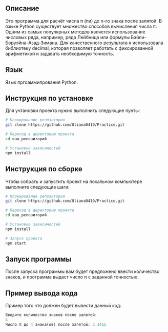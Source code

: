 ## Описание

Это программа для расчёт числа π (пи) до n-го знака после запятой. В языке Python существует множество способов вычисления числа π. Одним из самых популярных методов является использование числовых ряда, например, ряда Лейбница или формулы Бэйли-Боруэйна-Азад-Зимана. Для качественного результата я использовала библиотеку decimal, которая позволяет работать с фиксированной арифметикой и задавать необходимую точность. 

## Язык

Язык пргоаммипрования Python.

## Инструкция по установке

Для учтановки проекта нужно выполнить следующие пунты:

```bash
# Клонирование репозитория
git clone https://github.com/Uliana0419/Practice.git

# Переход в директорию проекта
cd ваш_репозиторий

# Установка зависимостей
npm install
```

## Инструкция по сборке

Чтобы собрать и запустить проект на локальном компьютере выполните следующие шаги:

```bash
# Клонирование репозитория
git clone https://github.com/Uliana0419/Practice.git

# Переход в директорию проекта
cd ваш_репозиторий

# Установка зависимостей
npm install

# Запуск проекта
npm start
```

## Запуск программы

После запуска программы вам будет предложено ввести количество знаков, и программа выдаст число π с заданной точностью.

## Пример вывода кода 

Пример того что должен будет вывести данный код:

```python
Введите количество знаков после запятой:
4
Число π до 4 знака(ов) после запятой: 3.1415
```


